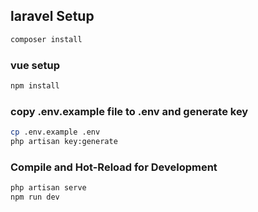 
## laravel Setup

```sh
composer install
```

### vue setup

```sh
npm install
```
### copy .env.example file to .env and generate key

```sh
cp .env.example .env
php artisan key:generate
```

### Compile and Hot-Reload for Development

```sh
php artisan serve
npm run dev
```


